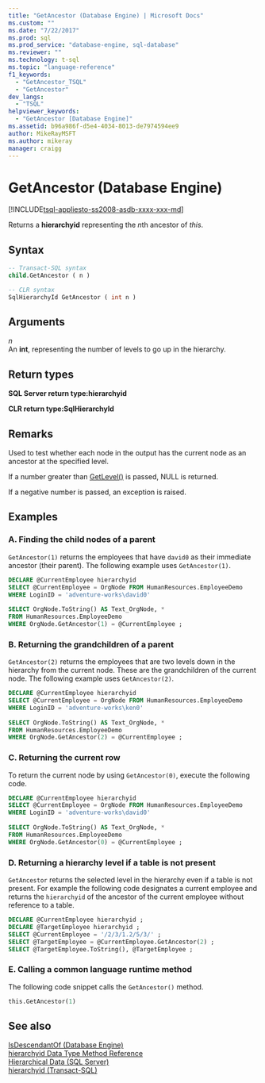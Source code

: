 ```yaml
---
title: "GetAncestor (Database Engine) | Microsoft Docs"
ms.custom: ""
ms.date: "7/22/2017"
ms.prod: sql
ms.prod_service: "database-engine, sql-database"
ms.reviewer: ""
ms.technology: t-sql
ms.topic: "language-reference"
f1_keywords: 
  - "GetAncestor_TSQL"
  - "GetAncestor"
dev_langs: 
  - "TSQL"
helpviewer_keywords: 
  - "GetAncestor [Database Engine]"
ms.assetid: b96a986f-d5e4-4034-8013-de7974594ee9
author: MikeRayMSFT
ms.author: mikeray
manager: craigg
---
```

# GetAncestor (Database Engine)
[!INCLUDE[tsql-appliesto-ss2008-asdb-xxxx-xxx-md](../../includes/tsql-appliesto-ss2008-asdb-xxxx-xxx-md.md)]

Returns a **hierarchyid** representing the *n*th ancestor of *this*.
  
## Syntax  
  
```sql
-- Transact-SQL syntax  
child.GetAncestor ( n )   
```  
  
```sql
-- CLR syntax  
SqlHierarchyId GetAncestor ( int n )  
```  
  
## Arguments  
*n*  
An **int**, representing the number of levels to go up in the hierarchy.
  
## Return types
**SQL Server return type:hierarchyid**
  
**CLR return type:SqlHierarchyId**
  
## Remarks  
Used to test whether each node in the output has the current node as an ancestor at the specified level.
  
If a number greater than [GetLevel()](../../t-sql/data-types/getlevel-database-engine.md) is passed, NULL is returned.
  
If a negative number is passed, an exception is raised.
  
## Examples  
  
### A. Finding the child nodes of a parent  
`GetAncestor(1)` returns the employees that have `david0` as their immediate ancestor (their parent). The following example uses `GetAncestor(1)`.
  
```sql
DECLARE @CurrentEmployee hierarchyid  
SELECT @CurrentEmployee = OrgNode FROM HumanResources.EmployeeDemo  
WHERE LoginID = 'adventure-works\david0'  
  
SELECT OrgNode.ToString() AS Text_OrgNode, *  
FROM HumanResources.EmployeeDemo  
WHERE OrgNode.GetAncestor(1) = @CurrentEmployee ;  
```  
  
### B. Returning the grandchildren of a parent  
`GetAncestor(2)` returns the employees that are two levels down in the hierarchy from the current node. These are the grandchildren of the current node. The following example uses `GetAncestor(2)`.
  
```sql
DECLARE @CurrentEmployee hierarchyid  
SELECT @CurrentEmployee = OrgNode FROM HumanResources.EmployeeDemo  
WHERE LoginID = 'adventure-works\ken0'  
  
SELECT OrgNode.ToString() AS Text_OrgNode, *  
FROM HumanResources.EmployeeDemo  
WHERE OrgNode.GetAncestor(2) = @CurrentEmployee ;  
```  
  
### C. Returning the current row  
To return the current node by using `GetAncestor(0)`, execute the following code.
  
```sql
DECLARE @CurrentEmployee hierarchyid  
SELECT @CurrentEmployee = OrgNode FROM HumanResources.EmployeeDemo  
WHERE LoginID = 'adventure-works\david0'  
  
SELECT OrgNode.ToString() AS Text_OrgNode, *  
FROM HumanResources.EmployeeDemo  
WHERE OrgNode.GetAncestor(0) = @CurrentEmployee ;  
```  
  
### D. Returning a hierarchy level if a table is not present  
`GetAncestor` returns the selected level in the hierarchy even if a table is not present. For example the following code designates a current employee and returns the `hierarchyid` of the ancestor of the current employee without reference to a table.
  
```sql
DECLARE @CurrentEmployee hierarchyid ;  
DECLARE @TargetEmployee hierarchyid ;  
SELECT @CurrentEmployee = '/2/3/1.2/5/3/' ;  
SELECT @TargetEmployee = @CurrentEmployee.GetAncestor(2) ;  
SELECT @TargetEmployee.ToString(), @TargetEmployee ;  
```  
  
### E. Calling a common language runtime method  
The following code snippet calls the `GetAncestor()` method.
  
```sql
this.GetAncestor(1)  
```  
  
## See also
[IsDescendantOf &#40;Database Engine&#41;](../../t-sql/data-types/isdescendantof-database-engine.md)  
[hierarchyid Data Type Method Reference](http://msdn.microsoft.com/library/01a050f5-7580-4d5f-807c-7f11423cbb06)  
[Hierarchical Data &#40;SQL Server&#41;](../../relational-databases/hierarchical-data-sql-server.md)  
[hierarchyid &#40;Transact-SQL&#41;](../../t-sql/data-types/hierarchyid-data-type-method-reference.md)
  
  

